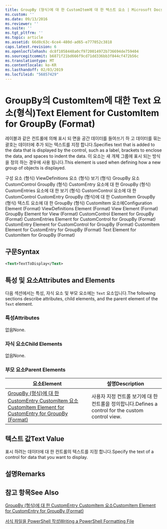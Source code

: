 ```yaml
---
title: GroupBy (형식)에 대 한 CustomItem에 대 한 텍스트 요소 | Microsoft Docs
ms.custom: ''
ms.date: 09/13/2016
ms.reviewer: ''
ms.suite: ''
ms.tgt_pltfrm: ''
ms.topic: article
ms.assetid: 66d8c63c-6ce4-480d-ad65-e777052c3818
caps.latest.revision: 6
ms.openlocfilehash: dc8f1058448a0cf9720014972b736694de759404
ms.sourcegitcommit: b6871f21bd666f9cd71dd336bb3f844cf472b56c
ms.translationtype: MT
ms.contentlocale: ko-KR
ms.lasthandoff: 02/03/2019
ms.locfileid: "56857429"
---
```

# <a name="text-element-for-customitem-for-groupby-format"></a><span data-ttu-id="4e8b9-102">GroupBy의 CustomItem에 대한 Text 요소(형식)</span><span class="sxs-lookup"><span data-stu-id="4e8b9-102">Text Element for CustomItem for GroupBy (Format)</span></span>

<span data-ttu-id="4e8b9-103">레이블과 같은 컨트롤에 의해 표시 되 면을 공간 데이터를 들여쓰기 하 고 데이터를 묶는 괄호는 데이터에 추가 되는 텍스트를 지정 합니다.</span><span class="sxs-lookup"><span data-stu-id="4e8b9-103">Specifies text that is added to the data that is displayed by the control, such as a label, brackets to enclose the data, and spaces to indent the data.</span></span> <span data-ttu-id="4e8b9-104">이 요소는 새 개체 그룹에 표시 되는 방식을 정의 하는 경우에 사용 됩니다.</span><span class="sxs-lookup"><span data-stu-id="4e8b9-104">This element is used when defining how a new group of objects is displayed.</span></span>

<span data-ttu-id="4e8b9-105">구성 요소 (형식) ViewDefinitions 요소 (형식) 보기 (형식) GroupBy 요소 CustomControl GroupBy (형식) CustomEntry 요소에 대 한 GroupBy (형식) CustomEntries 요소에 대 한 보기 (형식) CustomControl 요소에 대 한 CustomControl CustomEntry GroupBy (형식)에 대 한 CustomItem GroupBy (형식) 텍스트 요소에 대 한 GroupBy (형식) CustomItem 요소에</span><span class="sxs-lookup"><span data-stu-id="4e8b9-105">Configuration Element (Format) ViewDefinitions Element (Format) View Element (Format) GroupBy Element for View (Format) CustomControl Element for GroupBy (Format) CustomEntries Element for CustomControl for GroupBy (Format) CustomEntry Element for CustomControl for GroupBy (Format) CustomItem Element for CustomEntry for GroupBy (Format) Text Element for CustomItem for GroupBy (Format)</span></span>

## <a name="syntax"></a><span data-ttu-id="4e8b9-106">구문</span><span class="sxs-lookup"><span data-stu-id="4e8b9-106">Syntax</span></span>

```xml
<Text>TextToDisplay</Text>
```

## <a name="attributes-and-elements"></a><span data-ttu-id="4e8b9-107">특성 및 요소</span><span class="sxs-lookup"><span data-stu-id="4e8b9-107">Attributes and Elements</span></span>

<span data-ttu-id="4e8b9-108">다음 섹션에서는 특성, 자식 요소 및 부모 요소에는 `Text` 요소입니다.</span><span class="sxs-lookup"><span data-stu-id="4e8b9-108">The following sections describe attributes, child elements, and the parent element of the `Text` element.</span></span>

### <a name="attributes"></a><span data-ttu-id="4e8b9-109">특성</span><span class="sxs-lookup"><span data-stu-id="4e8b9-109">Attributes</span></span>

<span data-ttu-id="4e8b9-110">없음</span><span class="sxs-lookup"><span data-stu-id="4e8b9-110">None.</span></span>

### <a name="child-elements"></a><span data-ttu-id="4e8b9-111">자식 요소</span><span class="sxs-lookup"><span data-stu-id="4e8b9-111">Child Elements</span></span>

<span data-ttu-id="4e8b9-112">없음</span><span class="sxs-lookup"><span data-stu-id="4e8b9-112">None.</span></span>

### <a name="parent-elements"></a><span data-ttu-id="4e8b9-113">부모 요소</span><span class="sxs-lookup"><span data-stu-id="4e8b9-113">Parent Elements</span></span>

|<span data-ttu-id="4e8b9-114">요소</span><span class="sxs-lookup"><span data-stu-id="4e8b9-114">Element</span></span>|<span data-ttu-id="4e8b9-115">설명</span><span class="sxs-lookup"><span data-stu-id="4e8b9-115">Description</span></span>|
|-------------|-----------------|
|[<span data-ttu-id="4e8b9-116">GroupBy (형식)에 대 한 CustomEntry CustomItem 요소</span><span class="sxs-lookup"><span data-stu-id="4e8b9-116">CustomItem Element for CustomEntry for GroupBy (Format)</span></span>](./customitem-element-for-customentry-for-groupby-format.md)|<span data-ttu-id="4e8b9-117">사용자 지정 컨트롤 보기에 대 한 컨트롤을 정의합니다.</span><span class="sxs-lookup"><span data-stu-id="4e8b9-117">Defines a control for the custom control view.</span></span>|

## <a name="text-value"></a><span data-ttu-id="4e8b9-118">텍스트 값</span><span class="sxs-lookup"><span data-stu-id="4e8b9-118">Text Value</span></span>

<span data-ttu-id="4e8b9-119">표시 하려는 데이터에 대 한 컨트롤의 텍스트를 지정 합니다.</span><span class="sxs-lookup"><span data-stu-id="4e8b9-119">Specify the text of a control for data that you want to display.</span></span>

## <a name="remarks"></a><span data-ttu-id="4e8b9-120">설명</span><span class="sxs-lookup"><span data-stu-id="4e8b9-120">Remarks</span></span>

## <a name="see-also"></a><span data-ttu-id="4e8b9-121">참고 항목</span><span class="sxs-lookup"><span data-stu-id="4e8b9-121">See Also</span></span>

[<span data-ttu-id="4e8b9-122">GroupBy (형식)에 대 한 CustomEntry CustomItem 요소</span><span class="sxs-lookup"><span data-stu-id="4e8b9-122">CustomItem Element for CustomEntry for GroupBy (Format)</span></span>](./customitem-element-for-customentry-for-groupby-format.md)

[<span data-ttu-id="4e8b9-123">서식 파일을 PowerShell 작성</span><span class="sxs-lookup"><span data-stu-id="4e8b9-123">Writing a PowerShell Formatting File</span></span>](./writing-a-powershell-formatting-file.md)
